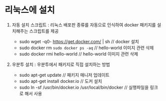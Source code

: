 # 리눅스에 설치

1. 자동 설치 스크립트 : 리눅스 배포판 종류를 자동으로 인식하여 docker 패키지를 설치해주는 스크립트를 제공
    - sudo wget -q0- https://get.docker.com/ | sh // docker 설치
    - sudo docker rm `sudo docker ps -aq`   // hello-world 이미지 관련 삭제
    - sudo docker rmi hello-world  // hello-world 이미지 관련 삭제

2. 우분투 설치 : 우분투에서 패키지로 직접 설치하는 방법
    - sudo apt-get update   // 패키지 매니저 업데이트
    - sudo apt-get install docker.io    // 도커 설치
    - sudo ln -sf /usr/bin/docker.io /usr/local/bin/docker // 실행파일을 링크로 해서 사용
